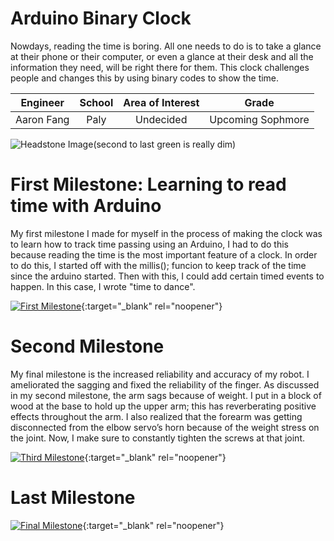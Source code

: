 ﻿# Arduino Binary Clock
Nowdays, reading the time is boring. All one needs to do is to take a glance at their phone or their computer, or even a glance at their desk and all the information they need, will be right there for them. This clock challenges people and changes this by using binary codes to show the time.  

| **Engineer** | **School** | **Area of Interest** | **Grade** |
|:--:|:--:|:--:|:--:|
| Aaron Fang | Paly | Undecided | Upcoming Sophmore 

![Headstone Image](https://cdn.discordapp.com/attachments/799773888032014406/857099616511328276/IMG_0419.jpg)(second to last green is really dim)
  
# First Milestone: Learning to read time with Arduino 
My first milestone I made for myself in the process of making the clock was to learn how to track time passing using an Arduino, I had to do this because reading the time is the most important feature of a clock. In order to do this, I started off with the millis(); funcion to keep track of the time since the arduino started. Then with this, I could add certain timed events to happen. In this case, I wrote "time to dance".

[![First Milestone](https://cdn.discordapp.com/attachments/799773888032014406/858072887323394058/Screen_Shot_2021-06-25_at_12.52.46_PM.png)](https://youtu.be/JirGGPNNe5g&feature=emb_logo "First Milestone"){:target="_blank" rel="noopener"}

# Second Milestone
My final milestone is the increased reliability and accuracy of my robot. I ameliorated the sagging and fixed the reliability of the finger. As discussed in my second milestone, the arm sags because of weight. I put in a block of wood at the base to hold up the upper arm; this has reverberating positive effects throughout the arm. I also realized that the forearm was getting disconnected from the elbow servo’s horn because of the weight stress on the joint. Now, I make sure to constantly tighten the screws at that joint.

[![Third Milestone](https://res.cloudinary.com/marcomontalbano/image/upload/v1612574014/video_to_markdown/images/youtube--y3VAmNlER5Y-c05b58ac6eb4c4700831b2b3070cd403.jpg)](https://www.youtube.com/watch?v=y3VAmNlER5Y&feature=emb_logo "Second Milestone"){:target="_blank" rel="noopener"}
# Last Milestone
  



[![Final Milestone](https://res.cloudinary.com/marcomontalbano/image/upload/v1612574117/video_to_markdown/images/youtube--CaCazFBhYKs-c05b58ac6eb4c4700831b2b3070cd403.jpg)](https://www.youtube.com/watch?v=CaCazFBhYKs "First Milestone"){:target="_blank" rel="noopener"}
